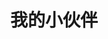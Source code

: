 ---
layout: post
category: ebay_photo
album: ebay
title: 我的小伙伴 
message: 再给你一个特写 陪伴我工作的小伙伴
smallImage: /images/ebay/14small.jpg
largeImage: /images/ebay/14large.jpg
---